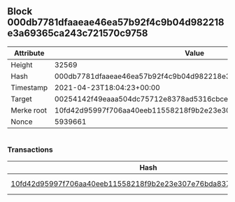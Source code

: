 ## Block 000db7781dfaaeae46ea57b92f4c9b04d982218e3a69365ca243c721570c9758

Attribute | Value
--- | ---
Height | 32569
Hash | 000db7781dfaaeae46ea57b92f4c9b04d982218e3a69365ca243c721570c9758
Timestamp | 2021-04-23T18:04:23+00:00
Target | 00254142f49eaaa504dc75712e8378ad5316cbcead634704b3734b6271167cc4
Merke root | 10fd42d95997f706aa40eeb11558218f9b2e23e307e76bda837f5e48e15ba532
Nonce | 5939661

```

```

### Transactions

Hash | Amount
--- | ---
[10fd42d95997f706aa40eeb11558218f9b2e23e307e76bda837f5e48e15ba532](10fd42d95997f706aa40eeb11558218f9b2e23e307e76bda837f5e48e15ba532.md) | 10.00000000 SKEPTI 
